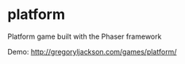 # platform
Platform game built with the Phaser framework

Demo: http://gregoryljackson.com/games/platform/
